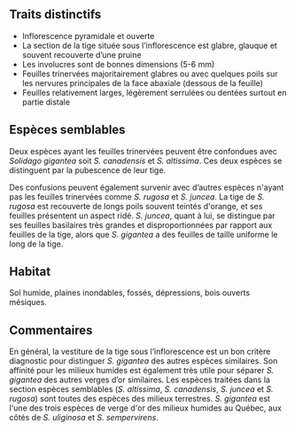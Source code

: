 
<!--
8-https://www.inaturalist.org/observations/178269191
1-https://www.inaturalist.org/observations/234088065
6-https://www.inaturalist.org/observations/61619921
4-https://www.inaturalist.org/observations/137151368
4-https://www.inaturalist.org/observations/195218478
3-https://www.inaturalist.org/observations/137151368
14-https://www.inaturalist.org/observations/194305448
3-https://www.inaturalist.org/observations/195230046
-->

## Traits distinctifs

- Inflorescence pyramidale et ouverte
- La section de la tige située sous l’inflorescence est glabre, glauque et souvent recouverte d’une pruine
- Les involucres sont de bonnes dimensions (5-6 mm)
- Feuilles trinervées majoritairement glabres ou avec quelques poils sur les nervures principales de la face abaxiale (dessous de la feuille)
- Feuilles relativement larges, légèrement serrulées ou dentées surtout en partie distale

## Espèces semblables

Deux espèces ayant les feuilles trinervées peuvent être confondues avec _Solidago gigantea_ soit _S. canadensis_ et _S. altissima_. 
Ces deux espèces se distinguent par la pubescence de leur tige.

Des confusions peuvent également survenir avec d’autres espèces n'ayant pas les feuilles trinervées comme _S. rugosa_ et _S. juncea_. 
La tige de _S. rugosa_ est recouverte de longs poils souvent teintés d'orange, et ses feuilles présentent un aspect ridé. 
_S. juncea_, quant à lui, se distingue par ses feuilles basilaires très grandes et disproportionnées par rapport aux feuilles de la tige, alors que _S. gigantea_ a des feuilles de taille uniforme le long de la tige.

## Habitat

Sol humide, plaines inondables, fossés, dépressions, bois ouverts mésiques.

## Commentaires

En général, la vestiture de la tige sous l’inflorescence est un bon critère diagnostic pour distinguer _S. gigantea_ des autres espèces similaires. Son affinité pour les milieux humides est également très utile pour séparer _S. gigantea_ des autres verges d’or similaires. Les espèces traitées dans la section espèces semblables (_S. altissima_, _S. canadensis_, _S. juncea_ et _S. rugosa_) sont toutes des espèces des milieux terrestres. _S. gigantea_ est l'une des trois espèces de verge d'or des milieux humides au Québec, aux côtés de _S. uliginosa_ et _S. sempervirens_.




